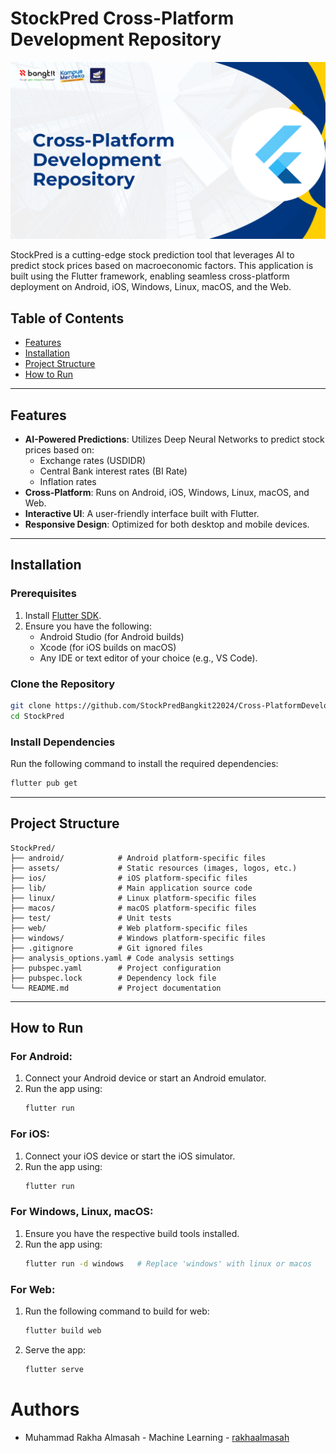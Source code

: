 # StockPred  Cross-Platform Development Repository

<img src="https://github.com/StockPredBangkit22024/asset/raw/b5c007b08d1624c2243d2e34257d0e8b33377da1/Cross-Platform%20Development.png" alt="Cross-Platform Development" width="800">

StockPred is a cutting-edge stock prediction tool that leverages AI to predict stock prices based on macroeconomic factors. This application is built using the Flutter framework, enabling seamless cross-platform deployment on Android, iOS, Windows, Linux, macOS, and the Web.

## Table of Contents

- [Features](#features)
- [Installation](#installation)
- [Project Structure](#project-structure)
- [How to Run](#how-to-run)

---

## Features

- **AI-Powered Predictions**: Utilizes Deep Neural Networks to predict stock prices based on:
  - Exchange rates (USDIDR)
  - Central Bank interest rates (BI Rate)
  - Inflation rates
- **Cross-Platform**: Runs on Android, iOS, Windows, Linux, macOS, and Web.
- **Interactive UI**: A user-friendly interface built with Flutter.
- **Responsive Design**: Optimized for both desktop and mobile devices.

---

## Installation

### Prerequisites

1. Install [Flutter SDK](https://docs.flutter.dev/get-started/install).
2. Ensure you have the following:
   - Android Studio (for Android builds)
   - Xcode (for iOS builds on macOS)
   - Any IDE or text editor of your choice (e.g., VS Code).

### Clone the Repository

```bash
git clone https://github.com/StockPredBangkit22024/Cross-PlatformDevelopment.git
cd StockPred

```

### Install Dependencies

Run the following command to install the required dependencies:

```bash
flutter pub get
```

---

## Project Structure

```
StockPred/
├── android/            # Android platform-specific files
├── assets/             # Static resources (images, logos, etc.)
├── ios/                # iOS platform-specific files
├── lib/                # Main application source code
├── linux/              # Linux platform-specific files
├── macos/              # macOS platform-specific files
├── test/               # Unit tests
├── web/                # Web platform-specific files
├── windows/            # Windows platform-specific files
├── .gitignore          # Git ignored files
├── analysis_options.yaml # Code analysis settings
├── pubspec.yaml        # Project configuration
├── pubspec.lock        # Dependency lock file
└── README.md           # Project documentation
```

---

## How to Run

### For Android:
1. Connect your Android device or start an Android emulator.
2. Run the app using:
   ```bash
   flutter run
   ```

### For iOS:
1. Connect your iOS device or start the iOS simulator.
2. Run the app using:
   ```bash
   flutter run
   ```

### For Windows, Linux, macOS:
1. Ensure you have the respective build tools installed.
2. Run the app using:
   ```bash
   flutter run -d windows   # Replace 'windows' with linux or macos
   ```

### For Web:
1. Run the following command to build for web:
   ```bash
   flutter build web
   ```
2. Serve the app:
   ```bash
   flutter serve
   ```

# Authors
- Muhammad Rakha Almasah - Machine Learning - [rakhaalmasah](https://github.com/rakhaalmasah)

